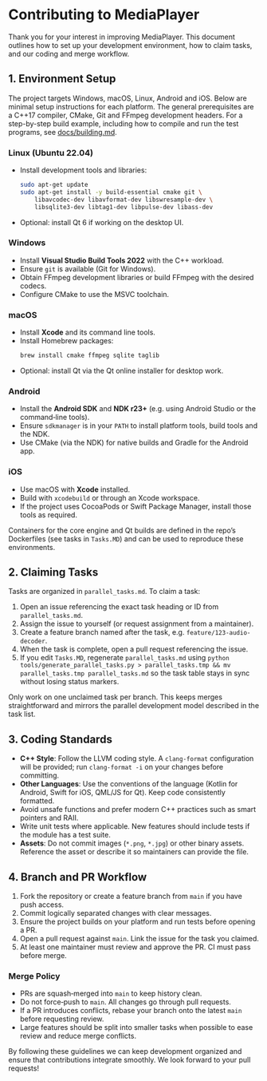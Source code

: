 # Contributing to MediaPlayer

Thank you for your interest in improving MediaPlayer. This document outlines how to set up your development environment, how to claim tasks, and our coding and merge workflow.

## 1. Environment Setup

The project targets Windows, macOS, Linux, Android and iOS. Below are minimal setup instructions for each platform. The general prerequisites are a C++17 compiler, CMake, Git and FFmpeg development headers.
For a step-by-step build example, including how to compile and run the test programs, see [docs/building.md](docs/building.md).

### Linux (Ubuntu 22.04)
- Install development tools and libraries:
  ```bash
  sudo apt-get update
  sudo apt-get install -y build-essential cmake git \
      libavcodec-dev libavformat-dev libswresample-dev \
      libsqlite3-dev libtag1-dev libpulse-dev libass-dev
  ```
- Optional: install Qt 6 if working on the desktop UI.

### Windows
- Install **Visual Studio Build Tools 2022** with the C++ workload.
- Ensure `git` is available (Git for Windows).
- Obtain FFmpeg development libraries or build FFmpeg with the desired codecs.
- Configure CMake to use the MSVC toolchain.

### macOS
- Install **Xcode** and its command line tools.
- Install Homebrew packages:
  ```bash
  brew install cmake ffmpeg sqlite taglib
  ```
- Optional: install Qt via the Qt online installer for desktop work.

### Android
- Install the **Android SDK** and **NDK r23+** (e.g. using Android Studio or the command‑line tools).
- Ensure `sdkmanager` is in your `PATH` to install platform tools, build tools and the NDK.
- Use CMake (via the NDK) for native builds and Gradle for the Android app.

### iOS
- Use macOS with **Xcode** installed.
- Build with `xcodebuild` or through an Xcode workspace.
- If the project uses CocoaPods or Swift Package Manager, install those tools as required.

Containers for the core engine and Qt builds are defined in the repo’s Dockerfiles (see tasks in `Tasks.MD`) and can be used to reproduce these environments.

## 2. Claiming Tasks

Tasks are organized in `parallel_tasks.md`. To claim a task:
1. Open an issue referencing the exact task heading or ID from `parallel_tasks.md`.
2. Assign the issue to yourself (or request assignment from a maintainer).
3. Create a feature branch named after the task, e.g. `feature/123-audio-decoder`.
4. When the task is complete, open a pull request referencing the issue.
5. If you edit `Tasks.MD`, regenerate `parallel_tasks.md` using
   `python tools/generate_parallel_tasks.py > parallel_tasks.tmp && mv parallel_tasks.tmp parallel_tasks.md` so the task table stays in sync without losing status markers.

Only work on one unclaimed task per branch. This keeps merges straightforward and mirrors the parallel development model described in the task list.

## 3. Coding Standards

- **C++ Style**: Follow the LLVM coding style. A `clang-format` configuration will be provided; run `clang-format -i` on your changes before committing.
- **Other Languages**: Use the conventions of the language (Kotlin for Android, Swift for iOS, QML/JS for Qt). Keep code consistently formatted.
- Avoid unsafe functions and prefer modern C++ practices such as smart pointers and RAII.
- Write unit tests where applicable. New features should include tests if the module has a test suite.
- **Assets**: Do not commit images (`*.png`, `*.jpg`) or other binary assets. Reference the asset or describe it so maintainers can provide the file.

## 4. Branch and PR Workflow

1. Fork the repository or create a feature branch from `main` if you have push access.
2. Commit logically separated changes with clear messages.
3. Ensure the project builds on your platform and run tests before opening a PR.
4. Open a pull request against `main`. Link the issue for the task you claimed.
5. At least one maintainer must review and approve the PR. CI must pass before merge.

### Merge Policy

- PRs are squash‑merged into `main` to keep history clean.
- Do not force‑push to `main`. All changes go through pull requests.
- If a PR introduces conflicts, rebase your branch onto the latest `main` before requesting review.
- Large features should be split into smaller tasks when possible to ease review and reduce merge conflicts.

By following these guidelines we can keep development organized and ensure that contributions integrate smoothly. We look forward to your pull requests!

